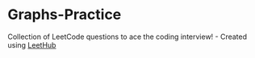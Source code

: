 # Graphs-Practice
Collection of LeetCode questions to ace the coding interview! - Created using [LeetHub](https://github.com/QasimWani/LeetHub)
